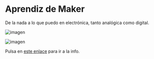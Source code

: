 # Aprendiz de Maker
De la nada a lo que puedo en electrónica, tanto analógica como digital. 


![imagen](https://upload.wikimedia.org/wikipedia/commons/thumb/d/d9/Arduino_ftdi_chip-1.jpg/220px-Arduino_ftdi_chip-1.jpg)

![imagen](https://www.enterrasolutions.com/wp-content/uploads/2015/04/The-Maker-Movement.png) 

Pulsa en [este enlace](https://github.com/angelmicelti/Aprendiz-de-Maker/wiki) para ir a la info.
